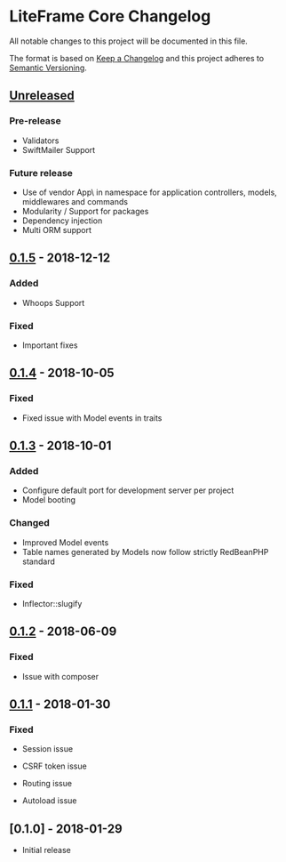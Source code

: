# LiteFrame Core Changelog
All notable changes to this project will be documented in this file.

The format is based on [Keep a Changelog](http://keepachangelog.com/en/1.0.0/)
and this project adheres to [Semantic Versioning](http://semver.org/spec/v2.0.0.html).


## [Unreleased]
### Pre-release

- Validators
- SwiftMailer Support

### Future release

- Use of vendor App\\ in namespace for application controllers, models, middlewares and commands 
- Modularity / Support for packages
- Dependency injection
- Multi ORM support


## [0.1.5] - 2018-12-12
### Added

- Whoops Support

### Fixed

- Important fixes


## [0.1.4] - 2018-10-05

### Fixed

- Fixed issue with Model events in traits


## [0.1.3] - 2018-10-01
### Added

- Configure default port for development server per project
- Model booting

### Changed

- Improved Model events
- Table names generated by Models now follow strictly RedBeanPHP standard

### Fixed

- Inflector::slugify


## [0.1.2] - 2018-06-09

### Fixed

- Issue with composer


## [0.1.1] - 2018-01-30

### Fixed

- Session issue

- CSRF token issue

- Routing issue

- Autoload issue

## [0.1.0] - 2018-01-29

- Initial release

[Unreleased]: https://github.com/liteframe/liteframe-core/compare/v0.1.5...HEAD
[0.1.1]: https://github.com/liteframe/liteframe-core/compare/v0.1.0...v0.1.1
[0.1.2]: https://github.com/liteframe/liteframe-core/compare/v0.1.1...v0.1.2
[0.1.3]: https://github.com/liteframe/liteframe-core/compare/v0.1.2...v0.1.3
[0.1.4]: https://github.com/liteframe/liteframe-core/compare/v0.1.3...v0.1.4
[0.1.5]: https://github.com/liteframe/liteframe-core/compare/v0.1.4...v0.1.5